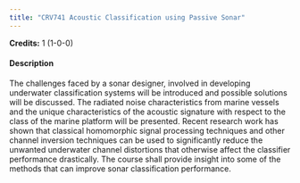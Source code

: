 ```yaml
---
title: "CRV741 Acoustic Classification using Passive Sonar"
---
```

**Credits:** 1 (1-0-0)

#### Description
The challenges faced by a sonar designer, involved in developing underwater classification systems will be introduced and possible solutions will be discussed. The radiated noise characteristics from marine vessels and the unique characteristics of the acoustic signature with respect to the class of the marine platform will be presented. Recent research work has shown that classical homomorphic signal processing techniques and other channel inversion techniques can be used to significantly reduce the unwanted underwater channel distortions that otherwise affect the classifier performance drastically. The course shall provide insight into some of the methods that can improve sonar classification performance.